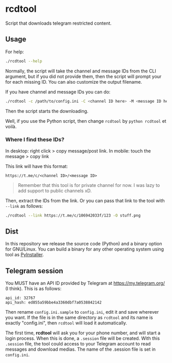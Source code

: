 # rcdtool

Script that downloads telegram restricted content.

## Usage

For help:

```bash
./rcdtool --help
```

Normally, the script will take the channel and message IDs from the CLI argument, but if you did not provide them, then the script will prompt your for each missing ID. You can also customize the output filename.

If you have channel and message IDs you can do:
```bash
./rcdtool -c /path/to/config.ini -C <channel ID here> -M <message ID here> -O interesting-video.mp4
```
Then the script starts the downloading.

Well, if you use the Python script, then change `rcdtool` by `python rcdtool` et voilà.

### Where I find these IDs?

In desktop: right click > copy message/post link.
In mobile: touch the message > copy link

This link will have this format:
```
https://t.me/c/<channel ID>/<message ID>
```

> Remember that this tool is for private channel for now. I was lazy to add support to public channels xD.

Then, extract the IDs from the link. Or you can pass that link to the tool with `--link` as follows:
```bash
./rcdtool --link https://t.me/c/106942033f/123 -O stuff.png
```

## Dist

In this repository we release the source code (Python) and a binary option for GNU/Linux. You can build a binary for any other operating system using tool as [PyInstaller](https://pyinstaller.org/en/).

## Telegram session

You MUST have an API ID provided by Telegram at https://my.telegram.org/ (I think). This is as follows:
```
api_id: 32767
api_hash: ed855a59bbe4a3360dbf7a0538842142
```
Then rename `config.ini.sample` to `config.ini`, edit it and save wherever you want. If the file is in the same directory as `rcdtool` and its name is exactly "config.ini", then `rcdtool` will load it automatically.

The first time, **rcdtool** will ask you for your phone number, and will start a login process. When this is done, a `.session` file will be created. With this `.session` file, the tool could access to your Telegram account to read messages and download medias. The name of the .session file is set in `config.ini`.
